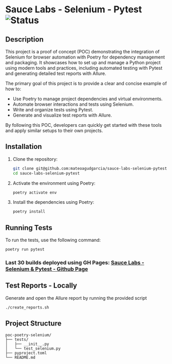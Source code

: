 # Sauce Labs - Selenium - Pytest ![Status](https://github.com/MateoAgudGarcia/sauce-labs-selenium-pytest/actions/workflows/main-branch-deployment.yml/badge.svg)

## Description

This project is a proof of concept (POC) demonstrating the integration of Selenium for browser automation with Poetry for dependency management and packaging. It showcases how to set up and manage a Python project using modern tools and practices, including automated testing with Pytest and generating detailed test reports with Allure.

The primary goal of this project is to provide a clear and concise example of how to:

- Use Poetry to manage project dependencies and virtual environments.
- Automate browser interactions and tests using Selenium.
- Write and organize tests using Pytest.
- Generate and visualize test reports with Allure.

By following this POC, developers can quickly get started with these tools and apply similar setups to their own projects.

## Installation

1. Clone the repository:

   ```sh
   git clone git@github.com:mateoagudgarcia/sauce-labs-selenium-pytest.git
   cd sauce-labs-selenium-pytest
   ```

2. Activate the environment using Poetry:

   ```sh
   poetry activate env
   ```

3. Install the dependencies using Poetry:
   ```sh
   poetry install
   ```

## Running Tests

To run the tests, use the following command:

```sh
poetry run pytest
```

### Last 30 builds deployed using GH Pages: [Sauce Labs - Selenium & Pytest - Github Page](https://mateoagudgarcia.github.io/sauce-labs-selenium-pytest)

## Test Reports - Locally

Generate and open the Allure report by running the provided script

```sh
./create_reports.sh
```

## Project Structure

```
poc-poetry-selenium/
├── tests/
│   ├── __init__.py
│   └── test_selenium.py
├── pyproject.toml
└── README.md
```
